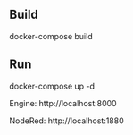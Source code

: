## Build

docker-compose build

## Run

docker-compose up -d

Engine: http://localhost:8000

NodeRed: http://localhost:1880